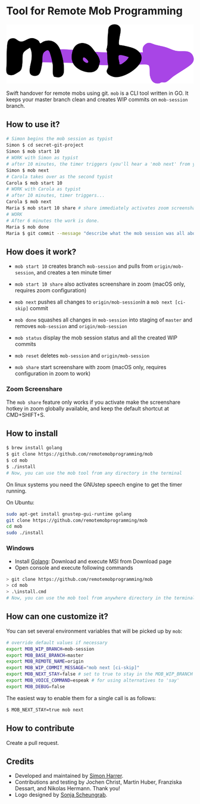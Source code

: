# Tool for Remote Mob Programming

![mob Logo](logo.svg)

Swift handover for remote mobs using git.
`mob` is a CLI tool written in GO.
It keeps your master branch clean and creates WIP commits on `mob-session` branch.

## How to use it?

```bash
# Simon begins the mob session as typist
Simon $ cd secret-git-project
Simon $ mob start 10
# WORK with Simon as typist
# after 10 minutes, the timer triggers (you'll hear a 'mob next' from your speakers)
Simon $ mob next 
# Carola takes over as the second typist
Carola $ mob start 10
# WORK with Carola as typist
# after 10 minutes, timer triggers...
Carola $ mob next
Maria $ mob start 10 share # share immediately activates zoom screenshare
# WORK
# After 6 minutes the work is done.
Maria $ mob done
Maria $ git commit --message "describe what the mob session was all about"
```

## How does it work?

- `mob start 10` creates branch `mob-session` and pulls from `origin/mob-session`, and creates a ten minute timer
- `mob start 10 share` also activates screenshare in zoom (macOS only, requires zoom configuration)
- `mob next` pushes all changes to `origin/mob-session`in a `mob next [ci-skip]` commit
- `mob done` squashes all changes in `mob-session` into staging of `master` and removes `mob-session` and `origin/mob-session`

- `mob status` display the mob session status and all the created WIP commits
- `mob reset` deletes `mob-session` and `origin/mob-session`
- `mob share` start screenshare with zoom (macOS only, requires configuration in zoom to work)

### Zoom Screenshare

The `mob share` feature only works if you activate make the screenshare hotkey in zoom globally available, and keep the default shortcut at CMD+SHIFT+S. 

## How to install

```bash
$ brew install golang
$ git clone https://github.com/remotemobprogramming/mob
$ cd mob
$ ./install
# Now, you can use the mob tool from any directory in the terminal
```

On linux systems you need the GNUstep speech engine to get the timer running.

On Ubuntu:

```bash
sudo apt-get install gnustep-gui-runtime golang
git clone https://github.com/remotemobprogramming/mob
cd mob
sudo ./install
```

### Windows

- Install [Golang](https://golang.org/): Download and execute MSI from Download page
- Open console and execute following commands

```bash
> git clone https://github.com/remotemobprogramming/mob
> cd mob
> .\install.cmd
# Now, you can use the mob tool from anywhere directory in the terminal
```

## How can one customize it?

You can set several environment variables that will be picked up by `mob`:

```bash
# override default values if necessary
export MOB_WIP_BRANCH=mob-session
export MOB_BASE_BRANCH=master
export MOB_REMOTE_NAME=origin
export MOB_WIP_COMMIT_MESSAGE="mob next [ci-skip]"
export MOB_NEXT_STAY=false # set to true to stay in the MOB_WIP_BRANCH after 'mob next' instead of checking out MOB_BASE_BRANCH
export MOB_VOICE_COMMAND=espeak # for using alternatives to 'say'
export MOB_DEBUG=false
```

The easiest way to enable them for a single call is as follows:

```bash
$ MOB_NEXT_STAY=true mob next
```

## How to contribute

Create a pull request.

## Credits

- Developed and maintained by [Simon Harrer](https://twitter.com/simonharrer).
- Contributions and testing by Jochen Christ, Martin Huber, Franziska Dessart, and Nikolas Hermann. Thank you!
- Logo designed by [Sonja Scheungrab](https://twitter.com/multebaerr).
